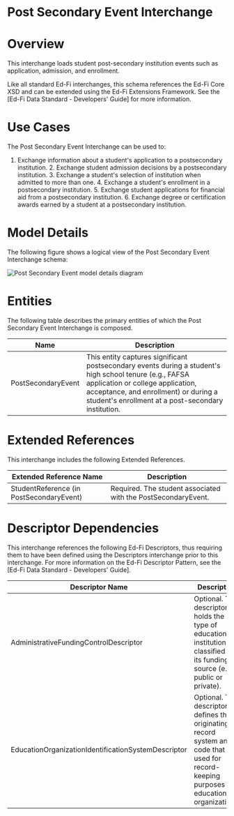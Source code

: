 # Post Secondary Event Interchange

# Overview

This interchange loads student post-secondary institution events such as application, admission, and enrollment.



Like all standard Ed-Fi interchanges, this schema references the Ed-Fi Core XSD and can be extended using the Ed-Fi Extensions Framework. See the [Ed-Fi Data Standard - Developers' Guide] for more information.


# Use Cases

The Post Secondary Event Interchange can be used to:  

1. Exchange information about a student's application to a postsecondary institution.
    2. Exchange student admission decisions by a postsecondary institution.
    3. Exchange a student's selection of institution when admitted to more than one.
    4. Exchange a student's enrollment in a postsecondary institution.
    5. Exchange student applications for financial aid from a postsecondary institution.
    6. Exchange degree or certification awards earned by a student at a postsecondary institution.


# Model Details

The following figure shows a logical view of the Post Secondary Event Interchange schema:  

![Post Secondary Event model details diagram](img/InterchangePostSecondaryEvent-interchange-brief.png)


# Entities

The following table describes the primary entities of which the Post Secondary Event Interchange is composed.  

| Name | Description |
|----------|-----------------|
| PostSecondaryEvent | This entity captures significant postsecondary events during a student's high school tenure (e.g., FAFSA application or college application, acceptance, and enrollment) or during a student's enrollment at a post-secondary institution. |



# Extended References


This interchange includes the following Extended References.  

| Extended Reference Name | Description |
|-----------------------------|-----------------|
| StudentReference (in PostSecondaryEvent) | Required.  The student associated with the PostSecondaryEvent. |



# Descriptor Dependencies

This interchange references the following Ed-Fi Descriptors, thus requiring them to have been defined using the Descriptors interchange prior to this interchange. For more information on the Ed-Fi Descriptor Pattern, see the [Ed-Fi Data Standard - Developers' Guide].  

| Descriptor Name | Description |
|---------------------|-----------------|
| AdministrativeFundingControlDescriptor | Optional.  This descriptor holds the type of education institution as classified by its funding source (e.g., public or private). |
| EducationOrganizationIdentificationSystemDescriptor | Optional.  This descriptor defines the originating record system and code that is used for record-keeping purposes by education organizations. |


